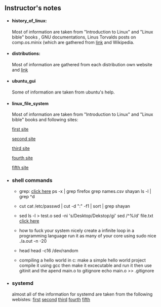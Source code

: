 ## Instructor's notes

- #### history_of_linux:

  Most of information are taken from "Introduction to Linux" and "Linux bible" books , GNU documentations, Linus Torvalds posts on comp.os.minix (which are gathered from [link](https://www.cs.cmu.edu/~awb/linux.history.html) and Wikipedia.

  

- #### distributions:

  Most of information are gathered from each distribution own website and [link](https://www.makeuseof.com/tag/whats-the-difference-between-linux-distributions-if-theyre-all-linux-makeuseof-explains/)

  

- #### ubuntu_gui

  Some of information are taken from ubuntu's help.

  

- #### linux_file_system

  Most of information are taken from "Introduction to Linux" and "Linux bible" books and following sites: 
  
  [first site](https://www.linuxnix.com/linux-directory-structure-explained-boot-folder/)

  [second site](https://opensource.com/life/16/10/introduction-linux-filesystems)
  
  [third site](https://www.howtogeek.com/117435/htg-explains-the-linux-directory-structure-explained/)

  [fourth site](https://opensource.com/life/16/10/introduction-linux-filesystems)
  
  [fifth site](https://www.geeksforgeeks.org/linux-directory-structure)

  
  
- ### shell commands

    - grep:
    [click here](https://www.cyberciti.biz/faq/howto-use-grep-command-in-linux-unix/)
    ps -x | grep firefox
    grep names.csv shayan
    ls -l | grep ^d


    - cut
     cat /etc/passwd | cut -d ":" -f1 | sort | grep shayan

    - sed
    ls -l > test.o
    sed -ni 's/Desktop/Dekstop/gi'
    sed /^%/d' file.txt
    [click here](https://www.digitalocean.com/community/tutorials/the-basics-of-using-the-sed-stream-editor-to-manipulate-text-in-linux#printing-lines)
    
    - how to fuck your system nicely
    create a infinite loop in a programming language
    run it as many of your core using
    sudo nice ./a.out -n -20

    - head
    head -c16 /dev/random

    - compiling a hello world in c:
    make a simple hello world project compile it using gcc then make it
    excecutable and run it then use gitinit and the apend main.o to gitignore
    echo main.o >> .gitignore


- ### systemd
  almost all of the information for systemd are taken from the following webistes:
  [first](https://www.linux-magazine.com/Issues/2017/200/Tutorials-Systemd#article_f1)
  [second](https://en.wikipedia.org/wiki/Systemd)
  [third](https://www.freedesktop.org/wiki/Software/systemd/)
  [fourth](https://www.linux.com/training-tutorials/understanding-and-using-systemd/)
  [fifth](https://www.tutorialspoint.com/linux_admin/linux_admin_systemd_services_start_and_stop.htm)

